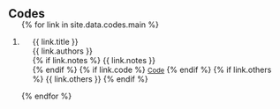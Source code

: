<h1 id="codes"></h1>

<h2 style="margin: 0px 0px -15px;">Codes</h2>
<div class="publications">
<ol class="bibliography">

{% for link in site.data.codes.main %}

<li>
<div class="pub-row">
  <div class="col-sm-12" style="position: relative;padding-right: 15px;padding-left: 20px;">
      <div class="title">{{ link.title }}</div>
      <div class="author" style="display: inline;">{{ link.authors }} </div>
    <div class="links">
      {% if link.notes %} 
        {{ link.notes }} <br>
      {% endif %}  
      {% if link.code %} 
      <a href="{{ link.code }}" class="btn btn-sm z-depth-0" role="button" target="_blank" style="font-size:12px;">Code</a>
      {% endif %}
      {% if link.others %} 
        {{ link.others }}
      {% endif %}
    </div>
  </div>
</div>
</li>

{% endfor %}

</ol>
</div>
